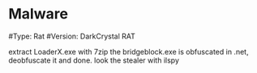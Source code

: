 # Malware
#Type: Rat
#Version: DarkCrystal RAT

extract LoaderX.exe with 7zip
the bridgeblock.exe is obfuscated in .net, deobfuscate it and done.
look the stealer with ilspy
